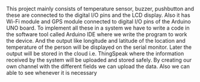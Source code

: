 This project mainly consists of temperature sensor, buzzer, pushbutton and these are connected to the digital I/O pins and the LCD display. Also it has Wi-Fi module and GPS module connected 
to digital I/O pins of the Arduino UNO board. To implement all these in a system we have to write a code in the software tool called Arduino IDE where we write the program to work the 
device. And the output like longitude and latitude of the location and temperature of the person will be displayed on the serial monitor. Later the output will be stored in the cloud i.e. ThingSpeak where the information 
received by the system will be uploaded and stored safely. By creating our own channel with the different fields we can upload the data. Also we can able to see whenever it is necessary
